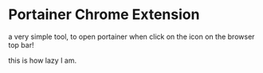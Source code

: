 # Portainer Chrome Extension

a very simple tool, to open portainer when click on the icon on the browser top bar!

this is how lazy I am.

